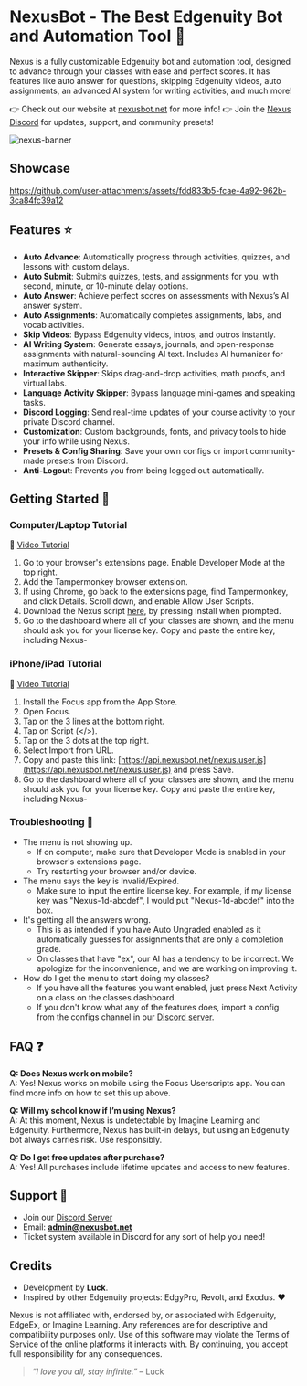 # NexusBot - The Best Edgenuity Bot and Automation Tool 🚀
Nexus is a fully customizable Edgenuity bot and automation tool, designed to advance through your classes with ease and perfect scores. It has features like auto answer for questions, skipping Edgenuity videos, auto assignments, an advanced AI system for writing activities, and much more!

👉 Check out our website at [nexusbot.net](https://nexusbot.net) for more info!
👉 Join the [Nexus Discord](https://discord.gg/nexusbot) for updates, support, and community presets!

![nexus-banner](https://github.com/user-attachments/assets/eb84b158-4e94-467f-88d9-086eacefc254)

## Showcase
https://github.com/user-attachments/assets/fdd833b5-fcae-4a92-962b-3ca84fc39a12

## Features ⭐  
- **Auto Advance**: Automatically progress through activities, quizzes, and lessons with custom delays.  
- **Auto Submit**: Submits quizzes, tests, and assignments for you, with second, minute, or 10-minute delay options.  
- **Auto Answer**: Achieve perfect scores on assessments with Nexus’s AI answer system.
- **Auto Assignments**: Automatically completes assignments, labs, and vocab activities.
- **Skip Videos**: Bypass Edgenuity videos, intros, and outros instantly.
- **AI Writing System**: Generate essays, journals, and open-response assignments with natural-sounding AI text. Includes AI humanizer for maximum authenticity.  
- **Interactive Skipper**: Skips drag-and-drop activities, math proofs, and virtual labs.  
- **Language Activity Skipper**: Bypass language mini-games and speaking tasks.  
- **Discord Logging**: Send real-time updates of your course activity to your private Discord channel.  
- **Customization**: Custom backgrounds, fonts, and privacy tools to hide your info while using Nexus.  
- **Presets & Config Sharing**: Save your own configs or import community-made presets from Discord.  
- **Anti-Logout**: Prevents you from being logged out automatically.

## Getting Started 🚀

### Computer/Laptop Tutorial
🎥 [Video Tutorial](https://streamable.com/lcj3fo)

1. Go to your browser's extensions page. Enable Developer Mode at the top right.
2. Add the Tampermonkey browser extension.
3. If using Chrome, go back to the extensions page, find Tampermonkey, and click Details. Scroll down, and enable Allow User Scripts.
4. Download the Nexus script [here](https://api.nexusbot.net/nexus.user.js), by pressing Install when prompted.
5. Go to the dashboard where all of your classes are shown, and the menu should ask you for your license key. Copy and paste the entire key, including Nexus-

### iPhone/iPad Tutorial
🎥 [Video Tutorial](https://youtu.be/CD08NKz9sOE)

1. Install the Focus app from the App Store.
2. Open Focus.
3. Tap on the 3 lines at the bottom right.
4. Tap on Script (</>).
5. Tap on the 3 dots at the top right.
6. Select Import from URL.
7. Copy and paste this link: [https://api.nexusbot.net/nexus.user.js](https://api.nexusbot.net/nexus.user.js) and press Save.
8. Go to the dashboard where all of your classes are shown, and the menu should ask you for your license key. Copy and paste the entire key, including Nexus-

### Troubleshooting 🔧
- The menu is not showing up.
  - If on computer, make sure that Developer Mode is enabled in your browser's extensions page.
  - Try restarting your browser and/or device.
- The menu says the key is Invalid/Expired.
  - Make sure to input the entire license key. For example, if my license key was "Nexus-1d-abcdef", I would put "Nexus-1d-abcdef" into the box.
- It's getting all the answers wrong.
  - This is as intended if you have Auto Ungraded enabled as it automatically guesses for assignments that are only a completion grade.
  - On classes that have "ex", our AI has a tendency to be incorrect. We apologize for the inconvenience, and we are working on improving it.
- How do I get the menu to start doing my classes?
  - If you have all the features you want enabled, just press Next Activity on a class on the classes dashboard.
  - If you don't know what any of the features does, import a config from the configs channel in our [Discord server](https://discord.gg/nexusbot).

## FAQ ❓
**Q: Does Nexus work on mobile?**  
A: Yes! Nexus works on mobile using the Focus Userscripts app. You can find more info on how to set this up above.

**Q: Will my school know if I’m using Nexus?**  
A: At this moment, Nexus is undetectable by Imagine Learning and Edgenuity. Furthermore, Nexus has built-in delays, but using an Edgenuity bot always carries risk. Use responsibly.

**Q: Do I get free updates after purchase?**  
A: Yes! All purchases include lifetime updates and access to new features.

## Support 💬
- Join our [Discord Server](https://discord.gg/nexusbot)  
- Email: **admin@nexusbot.net**  
- Ticket system available in Discord for any sort of help you need!

## Credits
- Development by **Luck**.  
- Inspired by other Edgenuity projects: EdgyPro, Revolt, and Exodus. ❤️

Nexus is not affiliated with, endorsed by, or associated with Edgenuity, EdgeEx, or Imagine Learning. Any references are for descriptive and compatibility purposes only.
Use of this software may violate the Terms of Service of the online platforms it interacts with. By continuing, you accept full responsibility for any consequences.

> *“I love you all, stay infinite.”* – Luck  
